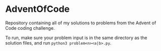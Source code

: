 # AdventOfCode
Repository containing all of my solutions to problems from the Advent of Code coding challenge.

To run, make sure your problem input is in the same directory as the solution files, and run `python3 problem<n><a|b>.py`.
